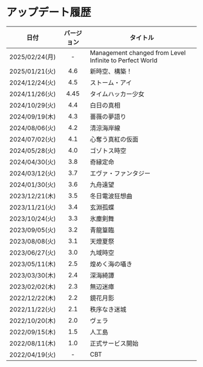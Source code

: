 # アップデート履歴

| 日付 | バージョン | タイトル |
| --- | :---: | --- |
| 2025/02/24(月) | - | Management changed from Level Infinite to Perfect World |
| 2025/01/21(火) | 4.6 | 新時空、構築！ |
| 2024/12/24(火) | 4.5 | ストーム・アイ |
| 2024/11/26(火) | 4.45 | タイムハッカー少女 | 
| 2024/10/29(火) | 4.4 | 白日の真相 |
| 2024/09/19(木) | 4.3 | 薔薇の夢語り |
| 2024/08/06(火) | 4.2 | 清涼海岸線 |
| 2024/07/02(火) | 4.1 | 心奪う真紅の仮面 |
| 2024/05/28(火) | 4.0 | ゴゾトス時空 |
| 2024/04/30(火) | 3.8 | 奇縁定命 |
| 2024/03/12(火) | 3.7 | エヴァ・ファンタジー |
| 2024/01/30(火) | 3.6 | 九舟遠望 |
| 2023/12/21(木) | 3.5 | 冬日電波狂想曲 |
| 2023/11/21(火) | 3.4 | 玄淵孤蝶 |
| 2023/10/24(火) | 3.3 | 氷塵剣舞 |
| 2023/09/05(火) | 3.2 | 青龍篁臨 |
| 2023/08/08(火) | 3.1 | 天燈夏祭 |
| 2023/06/27(火) | 3.0 | 九域時空 |
| 2023/05/11(木) | 2.5 | 煌めく海の囁き |
| 2023/03/30(木) | 2.4 | 深海綺譚 |
| 2023/02/02(木) | 2.3 | 無辺迷瘴 |
| 2022/12/22(木) | 2.2 | 鏡花月影 |
| 2022/11/22(火) | 2.1 | 秩序なき迷城 |
| 2022/10/20(木) | 2.0 | ヴェラ |
| 2022/09/15(木) | 1.5 | 人工島 |
| 2022/08/11(木) | 1.0 | 正式サービス開始 |
| 2022/04/19(火) | - | CBT |





